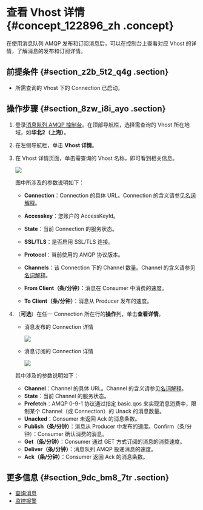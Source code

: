 # 查看 Vhost 详情 {#concept_122896_zh .concept}

在使用消息队列 AMQP 发布和订阅消息后，可以在控制台上查看对应 Vhost 的详情，了解消息的发布和订阅详情。

## 前提条件 {#section_z2b_5t2_q4g .section}

-   所需查询的 Vhost 下的 Connection 已启动。


## 操作步骤 {#section_8zw_i8i_ayo .section}

1.  登录[消息队列 AMQP 控制台](https://amqp.console.aliyun.com)。在顶部导航栏，选择需查询的 Vhost 所在地域，如**华北2（上海）**。

2.  在左侧导航栏，单击 **Vhost 详情**。

3.  在 Vhost 详情页面，单击需查询的 Vhost 名称，即可看到相关信息。

    ![](http://docs-aliyun.cn-hangzhou.oss.aliyun-inc.com/assets/pic/122896/cn_zh/1561545949593/%E5%8F%91%E9%80%81%E8%AF%A6%E6%83%85.png)

    图中所涉及的参数说明如下：

    -   **Connection**：Connection 的具体 URL。Connection 的含义请参见[名词解释](../../../../cn.zh-CN/产品简介/名词解释.md#)。

    -   **Accesskey**：您账户的 AccessKeyId。

    -   **State**：当前 Connection 的服务状态。

    -   **SSL/TLS**：是否启用 SSL/TLS 连接。

    -   **Protocol**：当前使用的 AMQP 协议版本。

    -   **Channels**：该 Connection 下的 Channel 数量。Channel 的含义请参见[名词解释](../../../../cn.zh-CN/产品简介/名词解释.md#)。

    -   **From Client（条/分钟）**：消息在 Consumer 中消费的速度。

    -   **To Client（条/分钟）**：消息从 Producer 发布的速度。

4.  （**可选**）在任一 Connection 所在行的**操作**列，单击**查看详情**。

    -   消息发布的 Connection 详情

        ![](http://docs-aliyun.cn-hangzhou.oss.aliyun-inc.com/assets/pic/122896/cn_zh/1561546317407/%E5%8F%91%E9%80%81%E8%AF%A6%E6%83%85%20-%20%E5%89%AF%E6%9C%AC.png)

    -   消息订阅的 Connection 详情

        ![](http://docs-aliyun.cn-hangzhou.oss.aliyun-inc.com/assets/pic/122896/cn_zh/1561546416589/%E6%B6%88%E8%B4%B9%E8%AF%A6%E6%83%85.png)

    其中涉及的参数说明如下：

    -   **Channel**：Channel 的具体 URL。Channel 的含义请参见[名词解释](../../../../cn.zh-CN/产品简介/名词解释.md#)。
    -   **State**：当前 Channel 的服务状态。
    -   **Prefetch**：AMQP 0-9-1 协议通过指定 basic.qos 来实现消息消费中，限制某个 Channel（或 Connection）的 Unack 的消息数量。
    -   **Unacked**：Consumer 未返回 Ack 的消息条数。
    -   **Publish（条/分钟）**：消息从 Producer 中发布的速度。Confirm（条/分钟）：Consumer 确认消费的消息。
    -   **Get（条/分钟）**：Consumer 通过 GET 方式订阅的消息的消费速度。
    -   **Deliver（条/分钟）**：消息队列 AMQP 投递消息的速度。
    -   **Ack（条/分钟）**：Consumer 返回 Ack 的消息条数。

## 更多信息 {#section_9dc_bm8_7tr .section}

-   [查询消息](cn.zh-CN/控制台使用指南/查询消息.md#)
-   [监控报警](cn.zh-CN/控制台使用指南/监控报警.md#)

